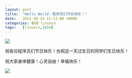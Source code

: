 ```yaml
---
layout: post
title:	"Hello World：程序员们节日快乐！"
date:	2021-10-24 11:11:00 +0800 
categories:	新闻 linuxcn 
tags:	[linuxcn,1024]
---
```



![](/Asserts/Images//attachment/album/202110/24/111425rb1odpzd3d53dvbk.jpg)


祝各位程序员们节日快乐！也祝这一天过生日的同学们生日快乐！


祝大家身体健康！心灵自由！幸福快乐！


![](https://linux.cn/static/image/common/1024.svg)
